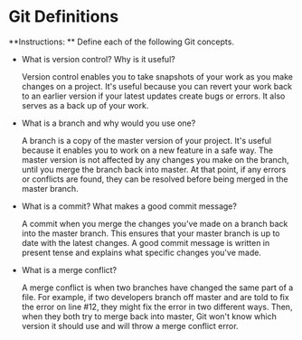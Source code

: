 # Git Definitions

**Instructions: ** Define each of the following Git concepts.

* What is version control?  Why is it useful?

  Version control enables you to take snapshots of your work as you make changes on a project. It's useful because you can revert your work back to an earlier version if your latest updates create bugs or errors. It also serves as a back up of your work.

* What is a branch and why would you use one?
  
  A branch is a copy of the master version of your project. It's useful because it enables you to work on a new feature in a safe way. The master version is not affected by any changes you make on the branch, until you merge the branch back into master. At that point, if any errors or conflicts are found, they can be resolved before being merged in the master branch.

* What is a commit? What makes a good commit message?
  
  A commit when you merge the changes you've made on a branch back into the master branch. This ensures that your master branch is up to date with the latest changes. A good commit message is written in present tense and explains what specific changes you've made. 

* What is a merge conflict?
  
  A merge conflict is when two branches have changed the same part of a file. For example, if two developers branch off master and are told to fix the error on line #12, they might fix the error in two different ways. Then, when they both try to merge back into master, Git won't know which version it should use and will throw a merge conflict error.